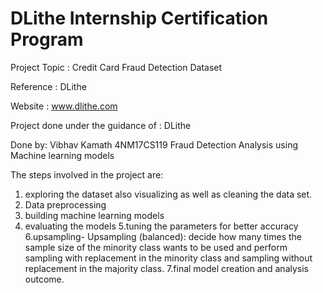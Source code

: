 # DLithe Internship Certification Program
 
Project Topic : Credit Card Fraud Detection Dataset

Reference : DLithe

Website : www.dlithe.com

Project done under the guidance of : DLithe

Done by: Vibhav Kamath 4NM17CS119
Fraud Detection Analysis using Machine learning models

The steps involved in the project are:

1. exploring the dataset also visualizing as well as cleaning the data set.
2. Data preprocessing
3. building machine learning models
4. evaluating the models 
5.tuning the parameters for better accuracy
6.upsampling- Upsampling (balanced): decide how many times the sample size of the minority class wants to be used and perform sampling with replacement in the minority class and sampling without replacement in the majority class.
7.final model creation and analysis outcome.
